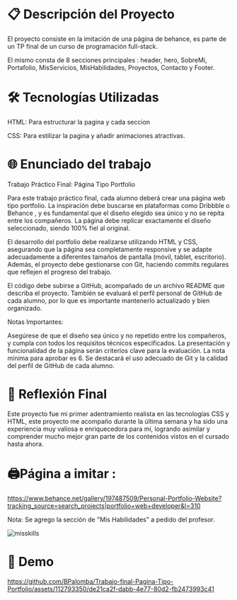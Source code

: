 <h1> 📋 Descripción del Proyecto </h1>

El proyecto consiste en la imitación de una página de behance, es parte de un TP final de un curso de programación full-stack.

El mismo consta de 8 secciones principales : header, hero, SobreMi, Portafolio, MisServicios, MisHabilidades, Proyectos, Contacto y Footer.


<h1> 🛠️ Tecnologías Utilizadas </h1>

HTML: Para estructurar la pagina y cada seccion


CSS: Para estilizar la pagina y añadir animaciones atractivas.



<h1> 🌐 Enunciado del trabajo </h1>

Trabajo Práctico Final: Página Tipo Portfolio

Para este trabajo práctico final, cada alumno deberá crear una página web tipo portfolio. La inspiración debe buscarse en plataformas como Dribbble o Behance , y es fundamental que el diseño elegido sea único y no se repita entre los compañeros. La página debe replicar exactamente el diseño seleccionado, siendo 100% fiel al original.

El desarrollo del portfolio debe realizarse utilizando HTML y CSS, asegurando que la página sea completamente responsive y se adapte adecuadamente a diferentes tamaños de pantalla (móvil, tablet, escritorio). Además, el proyecto debe gestionarse con Git, haciendo commits regulares que reflejen el progreso del trabajo.

El código debe subirse a GitHub, acompañado de un archivo README que describa el proyecto. También se evaluará el perfil personal de GitHub de cada alumno, por lo que es importante mantenerlo actualizado y bien organizado.

Notas Importantes:

Asegúrese de que el diseño sea único y no repetido entre los compañeros, y cumpla con todos los requisitos técnicos especificados. La presentación y funcionalidad de la página serán criterios clave para la evaluación. La nota mínima para aprobar es 6. Se destacará el uso adecuado de Git y la calidad del perfil de GitHub de cada alumno.



<h1>📝 Reflexión Final </h1>

Este proyecto fue mi primer adentramiento realista en las tecnologías CSS y HTML, este proyecto me acompaño durante la última semana y ha sido una experiencia muy valiosa e enriquecedora para mí, logrando asimilar y comprender mucho mejor gran parte de los contenidos vistos en el cursado hasta ahora.



<h1> 🖨Página a imitar : </h1>



https://www.behance.net/gallery/197487509/Personal-Portfolio-Website?tracking_source=search_projects|portfolio+web+developer&l=310

Nota: Se agrego la sección de "Mis Habilidades" a pedido del profesor.


![misskills](https://github.com/BPalomba/Trabajo-final-Pagina-Tipo-Portfolio/assets/112793350/53b3dd08-2ed3-46f6-a1c6-c95be4c2fd31)



<h1>🎁 Demo</h1>


https://github.com/BPalomba/Trabajo-final-Pagina-Tipo-Portfolio/assets/112793350/de21ca2f-dabb-4e77-80d2-fb2473993c41


